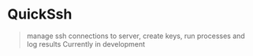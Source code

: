 # QuickSsh

> manage ssh connections to server, create keys, run processes and log results
> Currently in development